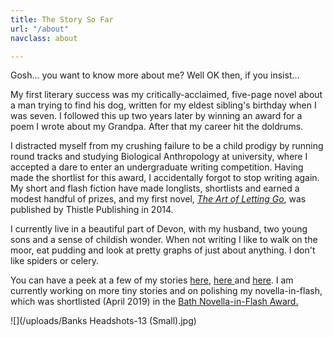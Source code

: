 ```yaml
---
title: The Story So Far
url: "/about"
navclass: about

---
```

Gosh... you want to know more about me? Well OK then, if you insist...

My first literary success was my critically-acclaimed, five-page novel about a man trying to find his dog, written for my eldest sibling's birthday when I was seven. I followed this up two years later by winning an award for a poem I wrote about my Grandpa. After that my career hit the doldrums.

I distracted myself from my crushing failure to be a child prodigy by running round tracks and studying Biological Anthropology at university, where I accepted a dare to enter an undergraduate writing competition. Having made the shortlist for this award, I accidentally forgot to stop writing again. My short and flash fiction have made longlists, shortlists and earned a modest handful of prizes, and my first novel, [_The Art of Letting Go_](https://www.amazon.co.uk/Art-Letting-Go-Chloe-Banks-ebook/dp/B00LZRKK9S/ref=sr_1_1?ie=UTF8&qid=1525434992&sr=8-1&keywords=the+art+of+letting+go&dpID=41-ZkbL9xbL&preST=_SY445_QL70_&dpSrc=srch), was published by Thistle Publishing in 2014. 

I currently live in a beautiful part of Devon, with my husband, two young sons and a sense of childish wonder. When not writing I like to walk on the moor, eat pudding and look at pretty graphs of just about anything. I don't like spiders or celery.

You can have a peek at a few of my stories [here](http://www.ellipsiszine.com/exchange-rate-by-chloe-banks/), [here ](https://theshortstory.co.uk/flash-fiction-blame-a-summary-by-chloe-banks/)and [here](http://www.flash500.com/index_files/finalq16.htm). I am currently working on more tiny stories and on polishing my novella-in-flash, which was shortlisted (April 2019) in the [Bath Novella-in-Flash Award.](https://bathflashfictionaward.com/2019/03/novella-in-flash-2019-award-shortlist-report-by-michael-loveday/)

![](/uploads/Banks Headshots-13 (Small).jpg)